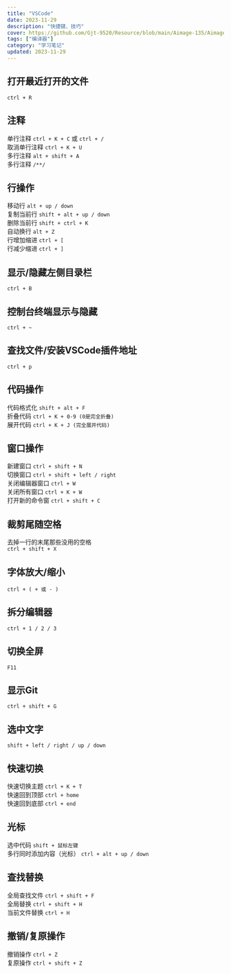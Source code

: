 ```yaml
---
title: "VSCode"
date: 2023-11-29
description: "快捷键、技巧"
cover: https://github.com/Gjt-9520/Resource/blob/main/Aimage-135/Aimage102.jpg?raw=true
tags: ["编译器"]
category: "学习笔记"
updated: 2023-11-29
---
```


## 打开最近打开的文件

`ctrl + R`   

## 注释

单行注释 `ctrl + K + C` 或 `ctrl + /`   
取消单行注释 `ctrl + K + U`     
多行注释 `alt + shift + A`   
多行注释 `/**/`   

## 行操作

移动行 `alt + up / down`    
复制当前行 `shift + alt + up / down`  
删除当前行 `shift + ctrl + K`   
自动换行 `alt + Z`  
行增加缩进 `ctrl + [`   
行减少缩进 `ctrl + ]`   

## 显示/隐藏左侧目录栏 

`ctrl + B`  

## 控制台终端显示与隐藏

`ctrl + ~`  

## 查找文件/安装VSCode插件地址

`ctrl + p`  
  
## 代码操作

代码格式化 `shift + alt + F`  
折叠代码 `ctrl + K + 0-9 (0是完全折叠)`   
展开代码 `ctrl + K + J (完全展开代码)`  

## 窗口操作

新建窗口 `ctrl + shift + N`  
切换窗口 `ctrl + shift + left / right`  
关闭编辑器窗口 `ctrl + W`   
关闭所有窗口 `ctrl + K + W`   
打开新的命令窗 `ctrl + shift + C`  

## 裁剪尾随空格

去掉一行的末尾那些没用的空格   
`ctrl + shift + X`  

## 字体放大/缩小

`ctrl + ( + 或 - )`  

## 拆分编辑器

`ctrl + 1 / 2 / 3`

## 切换全屏

`F11`

## 显示Git

`ctrl + shift + G`

## 选中文字

`shift + left / right / up / down`

## 快速切换

快速切换主题 `ctrl + K + T`  
快速回到顶部 `ctrl + home`   
快速回到底部 `ctrl + end`   

## 光标

选中代码 `shift + 鼠标左键`  
多行同时添加内容（光标） `ctrl + alt + up / down`  

## 查找替换

全局查找文件 `ctrl + shift + F`  
全局替换 `ctrl + shift + H`    
当前文件替换 `ctrl + H`  
 
## 撤销/复原操作

撤销操作 `ctrl + Z`   
复原操作 `ctrl + shift + Z`   